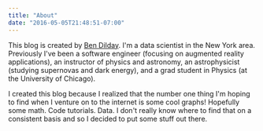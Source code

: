 ```yaml
---
title: "About"
date: "2016-05-05T21:48:51-07:00"
---
```


This blog is created by [Ben Dilday](https://twitter.com/BenDilday). I'm a data scientist in the New York area. Previously I've been a software engineer (focusing on augmented reality applications), an instructor of physics and astronomy, an astrophysicist (studying supernovas and dark energy), and a grad student in Physics (at the University of Chicago).

I created this blog because I realized that the number one thing I'm hoping to find when I venture on to the internet is some cool graphs! Hopefully some math. Code tutorials. Data. I don't really know where to find that on a consistent basis and so I decided to put some stuff out there.

